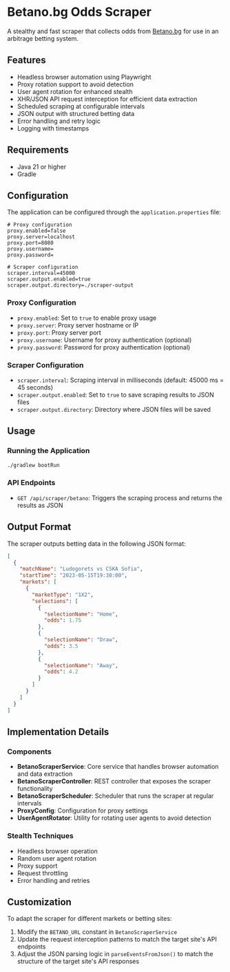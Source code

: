 # Betano.bg Odds Scraper

A stealthy and fast scraper that collects odds from [Betano.bg](https://www.betano.bg) for use in an arbitrage betting system.

## Features

- Headless browser automation using Playwright
- Proxy rotation support to avoid detection
- User agent rotation for enhanced stealth
- XHR/JSON API request interception for efficient data extraction
- Scheduled scraping at configurable intervals
- JSON output with structured betting data
- Error handling and retry logic
- Logging with timestamps

## Requirements

- Java 21 or higher
- Gradle

## Configuration

The application can be configured through the `application.properties` file:

```properties
# Proxy configuration
proxy.enabled=false
proxy.server=localhost
proxy.port=8080
proxy.username=
proxy.password=

# Scraper configuration
scraper.interval=45000
scraper.output.enabled=true
scraper.output.directory=./scraper-output
```

### Proxy Configuration

- `proxy.enabled`: Set to `true` to enable proxy usage
- `proxy.server`: Proxy server hostname or IP
- `proxy.port`: Proxy server port
- `proxy.username`: Username for proxy authentication (optional)
- `proxy.password`: Password for proxy authentication (optional)

### Scraper Configuration

- `scraper.interval`: Scraping interval in milliseconds (default: 45000 ms = 45 seconds)
- `scraper.output.enabled`: Set to `true` to save scraping results to JSON files
- `scraper.output.directory`: Directory where JSON files will be saved

## Usage

### Running the Application

```bash
./gradlew bootRun
```

### API Endpoints

- `GET /api/scraper/betano`: Triggers the scraping process and returns the results as JSON

## Output Format

The scraper outputs betting data in the following JSON format:

```json
[
  {
    "matchName": "Ludogorets vs CSKA Sofia",
    "startTime": "2023-05-15T19:30:00",
    "markets": [
      {
        "marketType": "1X2",
        "selections": [
          {
            "selectionName": "Home",
            "odds": 1.75
          },
          {
            "selectionName": "Draw",
            "odds": 3.5
          },
          {
            "selectionName": "Away",
            "odds": 4.2
          }
        ]
      }
    ]
  }
]
```

## Implementation Details

### Components

- **BetanoScraperService**: Core service that handles browser automation and data extraction
- **BetanoScraperController**: REST controller that exposes the scraper functionality
- **BetanoScraperScheduler**: Scheduler that runs the scraper at regular intervals
- **ProxyConfig**: Configuration for proxy settings
- **UserAgentRotator**: Utility for rotating user agents to avoid detection

### Stealth Techniques

- Headless browser operation
- Random user agent rotation
- Proxy support
- Request throttling
- Error handling and retries

## Customization

To adapt the scraper for different markets or betting sites:

1. Modify the `BETANO_URL` constant in `BetanoScraperService`
2. Update the request interception patterns to match the target site's API endpoints
3. Adjust the JSON parsing logic in `parseEventsFromJson()` to match the structure of the target site's API responses